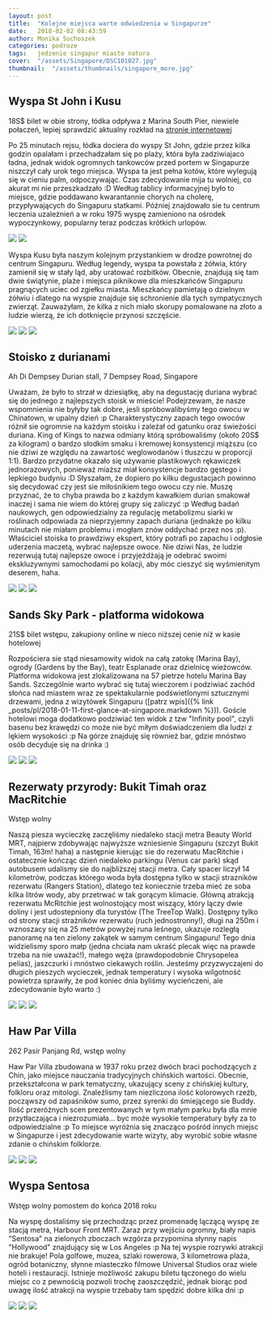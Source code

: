 ```yaml
---
layout: post
title:  "Kolejne miejsca warte odwiedzenia w Singapurze"
date:   2018-02-02 08:43:59
author: Monika Suchoszek
categories: podroze
tags:	jedzenie singapur miasto natura 
cover:  "/assets/Singapore/DSC101027.jpg"
thumbnail:  "/assets/thumbnails/singapore_more.jpg"
---
```



## Wyspa St John i Kusu

18S$ bilet w obie strony, łódka odpływa z Marina South Pier, niewiele połaczeń, lepiej sprawdzić aktualny rozkład 
na <a href="http://www.islandcruise.com.sg/ferry-schedule/">stronie internetowej</a>

Po 25 minutach rejsu, łódka dociera do wyspy St John, gdzie przez kilka godzin opalałam i przechadzałam się po plaży, która była zadziwiajaco ładna, jednak widok 
ogromnych tankowców przed portem w Singapurze niszczył cały urok tego miejsca. Wyspa ta jest pełna kotów, które wylegują się w cieniu palm, odpoczywając. Czas zdecydowanie
 mija tu wolniej, co akurat mi nie przeszkadzało :D Według tablicy informacyjnej było to miejsce, gdzie poddawano kwarantannie chorych na cholerę, przypływających do 
 Singapuru statkami. Później znajdowało sie tu centrum leczenia uzależnień a w roku 1975 wyspę zamieniono na ośrodek wypoczynkowy, popularny teraz podczas krótkich urlopów.

<img src="/assets/Singapore/DSC101027.jpg" />
<img src="/assets/Singapore/DSC101033.jpg" />

Wyspa Kusu była naszym kolejnym przystankiem w drodze powrotnej do centrum Singapuru. Według legendy, wyspa ta powstała z żółwia, który zamienił się w stały ląd, 
aby uratować rozbitków. Obecnie, znajdują się tam dwie świątynie, plaże i miejsca piknikowe dla mieszkańców Singapuru pragnących uciec od zgiełku miasta. Mieszkańcy
 pamietają o dzielnym żółwiu i dlatego na wyspie znajduje się schronienie dla tych sympatycznych zwierząt. Zauważyłam, że kilka z nich miało skorupy pomalowane na złoto 
 a ludzie wierzą, że ich dotknięcie przynosi szczęście.

<img src="/assets/Singapore/DSC101057.jpg" />
<img src="/assets/Singapore/DSC101064.jpg" />
<img src="/assets/Singapore/DSC101049.jpg" />

## Stoisko z durianami

Ah Di Dempsey Durian stall, 7 Dempsey Road, Singapore

Uważam, że było to strzał w dziesiątkę, aby na degustację duriana wybrać się do jednego z najlepszych stoisk w mieście! Podejrzewam, że nasze wspomnienia nie byłyby
 tak dobre, jesli spróbowalibyśmy tego owocu w Chinatown, w upalny dzień :p Charakterystyczny zapach tego owoców różnił sie ogromnie na każdym stoisku i zależał od gatunku 
 oraz świeżości duriana. King of Kings to nazwa odmiany którą spróbowaliśmy (około 20S$ za kilogram) o bardzo słodkim smaku i kremowej konsystencji miąższu (co nie dziwi
  ze względu na zawartość weglowodanów i tłuszczu w proporcji 1:1). Bardzo przydatne okazało się używanie plastikowych rękawiczek jednorazowych, ponieważ miaższ miał
   konsystencje bardzo gęstego i lepkiego budyniu :D Słyszałam, że dopiero po kilku degustacjach powinno się decydować czy jest sie miłośnikiem tego owocu czy nie. Muszę
    przyznać, że to chyba prawda bo z każdym kawałkiem durian smakował inaczej i sama nie wiem do której grupy się zaliczyć :p Według badań naukowych, gen odpowiedzialny 
    za regulację metabolizmu siarki w roślinach odpowiada za nieprzyjemny zapach duriana (jednakże po kilku minutach nie miałam problemu i mogłam znów oddychać przez
     nos :p). Właściciel stoiska to prawdziwy ekspert, który potrafi po zapachu i odgłosie uderzenia maczetą, wybrać najlepsze owoce. Nie dziwi Nas, że ludzie rezerwują 
tutaj najlepsze owoce i przyjeżdżają je odebrać swoimi ekskluzywnymi samochodami po kolacji, aby móc cieszyć się wyśmienitym deserem, haha.

<img src="/assets/Singapore/DSC100558.jpg" />
<img src="/assets/Singapore/DSC100579.jpg" />
<img src="/assets/Singapore/DSC100581.jpg" />

## Sands Sky Park - platforma widokowa

21S$ bilet wstępu, zakupiony online w nieco niższej cenie niż w kasie hotelowej

Rozpościera sie stąd niesamowity widok na całą zatokę (Marina Bay), ogrody (Gardens by the Bay), teatr Esplanade oraz dzielnicę wieżowców. Platforma widokowa jest 
zlokalizowana na 57 pietrze hotelu Marina Bay Sands. Szczególnie warto wybrać się tutaj wieczorem i podziwiać zachód słońca nad miastem wraz ze spektakularnie podświetlonymi 
sztucznymi drzewami, jedna z wizytówek Singapuru ([patrz wpis]({% link _posts/pl/2018-01-11-first-glance-at-singapore.markdown %})). 
Goście hotelowi moga dodatkowo podziwiać ten widok z tzw "Infinity pool", czyli basenu bez krawędzi co może nie być miłym doświadczeniem dla ludzi z lękiem wysokości :p Na 
górze znajduję się również bar, gdzie mnóstwo osób decyduje się na drinka :)

<img src="/assets/Singapore/DSC100965.jpg" />
<img src="/assets/Singapore/DSC100998.jpg" />
<img src="/assets/Singapore/G1217510.jpg" />

## Rezerwaty przyrody: Bukit Timah oraz MacRitchie

Wstęp wolny

Naszą piesza wycieczkę zaczęliśmy niedaleko stacji metra&nbsp;Beauty World MRT, najpierw zdobywając najwyższe wzniesienie Singapuru (szczyt Bukit Timah, 163m! haha) a 
następnie kierując sie do rezerwatu&nbsp;MacRitchie i ostatecznie kończąc dzień niedaleko parkingu (Venus car park) skąd autobusem udalismy sie do najbliższej stacji metra. 
Cały spacer liczył 14 kilometrów, podczas którego woda była dostępna tylko w stacji strazników rezerwatu (Rangers Station), dlatego też koniecznie trzeba mieć ze soba kilka 
litrów wody, aby przetrwać w tak gorącym klimacie. Główną atrakcją rezerwatu McRitchie jest wolnostojący most wiszący, który lączy dwie doliny i jest udostepniony dla 
turystów (The TreeTop Walk). Dostępny tylko od strony stacji strażników rezerwatu (ruch jednostronny!), długi na 250m i wznoszacy się na 25 metrów powyżej runa leśnego, 
ukazuje rozległą panoramę na ten zielony zakątek w samym centrum Singapuru! Tego dnia widzielismy sporo małp (jedna chciała nam ukraść plecak więc na prawde trzeba na nie 
uważać!), małego węża (prawdopodobnie Chrysopelea pelias), jaszczurki i mnóstwo ciekawych roślin. Jesteśmy przyzwyczajeni do długich pieszych wycieczek, jednak temperatury 
i wysoka wilgotność powietrza sprawiły, że pod koniec dnia byliśmy wycieńczeni, ale zdecydowanie było warto :)

<img src="/assets/Singapore/DSC101164.jpg" />
<img src="/assets/Singapore/DSC101175.jpg" />
<img src="/assets/Singapore/DSC101136.jpg" />

## Haw Par Villa

262 Pasir Panjang Rd, wstęp wolny

Haw Par Villa zbudowana w 1937 roku przez dwóch braci pochodzących z Chin, 
jako miejsce nauczania tradycyjnych chińskich wartości. Obecnie, przekształcona w park tematyczny, ukazujący sceny z chińskiej kultury, folkloru oraz mitologi. 
Znaleźlismy tam niezliczona ilość kolorowych rzeźb, począwszy od zapaśników sumo, przez syrenki do śmiejącego sie Buddy. Ilość przeróżnych scen prezentowanych w 
tym małym parku była dla mnie przytłaczająca i niezrozumiała... byc może wysokie temperatury były za to odpowiedzialne :p To miejsce wyróżnia się znacząco pośród 
innych miejsc w Singapurze i jest zdecydowanie warte wizyty, aby wyrobić sobie własne zdanie o chińskim folklorze.

<img src="/assets/Singapore/DSC101108.jpg" />
<img src="/assets/Singapore/DSC101114.jpg" />
<img src="/assets/Singapore/DSC101119.jpg" />

## Wyspa Sentosa

Wstęp wolny pomostem do końca 2018 roku

Na wyspę dostaliśmy się przechodząc przez promenadę lączącą wyspę ze stacją metra, Harbour Front MRT. Zaraz przy wejściu ogromny, biały napis "Sentosa" na zielonych 
zboczach wzgórza przypomina słynny napis "Hollywood" znajdujący się w Los Angeles :p Na tej wyspie rozrywki atrakcji nie brakuje! Pola golfowe, muzea, szlaki rowerowa, 
3 kilometrowa plaża, ogród botaniczny, słynne miasteczko&nbsp;filmowe&nbsp;Universal Studios oraz wiele hoteli i restauracji. Istnieje możliwość zakupu biletu łączonego
 do wielu miejsc co z pewnością pozwoli trochę zaoszczędzić, jednak biorąc pod uwagę ilość atrakcji na wyspie trzebaby tam spędzić dobre kilka dni :p

<img src="/assets/Singapore/DSC101079.jpg" />
<img src="/assets/Singapore/DSC101092.jpg" />
<img src="/assets/Singapore/DSC101102.jpg" />
